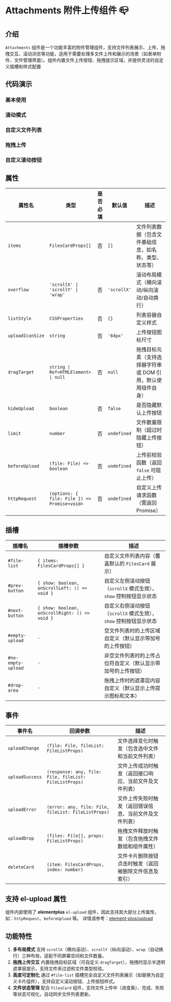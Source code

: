 # Attachments 附件上传组件 📪️

## 介绍

`Attachments` 组件是一个功能丰富的附件管理组件，支持文件列表展示、上传、拖拽交互、滚动浏览等功能，适用于需要处理多文件上传和展示的场景（如表单附件、文件管理界面）。组件内置文件上传按钮、拖拽提示区域，并提供灵活的自定义插槽和样式配置

## 代码演示

### 基本使用

<demo src="../../components/attachments/demos/base.vue"></demo>

### 滚动模式

<demo src="../../components/attachments/demos/scroll-mode.vue"></demo>

### 自定义文件列表

<demo src="../../components/attachments/demos/custom-list.vue"></demo>

### 拖拽上传

<demo src="../../components/attachments/demos/drag-upload.vue"></demo>

### 自定义滚动按钮

<demo src="../../components/attachments/demos/custom-scroll-buttons.vue"></demo>

## 属性

| 属性名           | 类型                                         | 是否必填 | 默认值      | 描述                                                          |
| ---------------- | -------------------------------------------- | -------- | ----------- | ------------------------------------------------------------- |
| `items`          | `FilesCardProps[]`                           | 否       | `[]`        | 文件列表数据（包含文件基础信息，如名称、类型、状态等）        |
| `overflow`       | `'scrollX' \| 'scrollY' \| 'wrap'`           | 否       | `'scrollX'` | 滚动布局模式（横向滚动/纵向滚动/自动换行）                    |
| `listStyle`      | `CSSProperties`                              | 否       | `{}`        | 列表容器自定义样式                                            |
| `uploadIconSize` | `string`                                     | 否       | `'64px'`    | 上传按钮图标尺寸                                              |
| `dragTarget`     | `string \| Ref<HTMLElement> \| null`         | 否       | `null`      | 拖拽目标元素（支持选择器字符串或 DOM 引用，默认使用组件自身） |
| `hideUpload`     | `boolean`                                    | 否       | `false`     | 是否隐藏默认上传按钮                                          |
| `limit`          | `number`                                     | 否       | `undefined` | 文件数量限制（超过时隐藏上传按钮）                            |
| `beforeUpload`   | `(file: File) => boolean`                    | 否       | `undefined` | 上传前校验函数（返回 `false` 可阻止上传）                     |
| `httpRequest`    | `(options: { file: File }) => Promise<void>` | 否       | `undefined` | 自定义上传请求函数（需返回 Promise）                          |

## 插槽

| 插槽名             | 插槽参数                                       | 描述                                                              |
| ------------------ | ---------------------------------------------- | ----------------------------------------------------------------- |
| `#file-list`       | `{ items: FilesCardProps[] }`                  | 自定义文件列表内容（覆盖默认的 `FilesCard` 展示）                 |
| `#prev-button`     | `{ show: boolean, onScrollLeft: () => void }`  | 自定义左侧滚动按钮（`scrollX` 模式生效），`show` 控制按钮显示状态 |
| `#next-button`     | `{ show: boolean, onScrollRight: () => void }` | 自定义右侧滚动按钮（`scrollX` 模式生效），`show` 控制按钮显示状态 |
| `#empty-upload`    | `-`                                            | 空文件列表时的上传区域自定义（默认显示带加号的上传按钮）          |
| `#no-empty-upload` | `-`                                            | 非空文件列表时的上传占位符自定义（默认显示带加号的上传按钮）      |
| `#drop-area`       | `-`                                            | 拖拽上传时的遮罩层内容自定义（默认显示上传提示图标和文本）        |

## 事件

| 事件名          | 回调参数                                               | 描述                                                   |
| --------------- | ------------------------------------------------------ | ------------------------------------------------------ |
| `uploadChange`  | `(file: File, fileList: FileListProps)`                | 文件选择变化时触发（包含选中文件和当前文件列表）       |
| `uploadSuccess` | `(response: any, file: File, fileList: FileListProps)` | 文件上传成功时触发（返回接口响应、当前文件及文件列表） |
| `uploadError`   | `(error: any, file: File, fileList: FileListProps)`    | 文件上传失败时触发（返回错误信息、当前文件及文件列表） |
| `uploadDrop`    | `(files: File[], props: FileListProps)`                | 拖拽文件释放时触发（包含拖拽文件数组和组件属性）       |
| `deleteCard`    | `(item: FilesCardProps, index: number)`                | 文件卡片删除按钮点击时触发（返回被删除文件信息及索引） |

## 支持 el-upload 属性

组件内部使用了 **elementplus** `el-upload` 组件，因此支持其大部分上传属性，如：`httpRequest`、`beforeUpload` 等。 详情请参考：[element-plus/upload](https://element-plus.org/zh-CN/component/upload.html)

## 功能特性

1. **多布局模式** 支持 `scrollX`（横向滚动）、`scrollY`（纵向滚动）、`wrap`（自动换行）三种布局，适配不同屏幕空间和文件数量。
2. **拖拽上传交互** 内置拖拽目标区域（可自定义 `dragTarget`），拖拽时显示半透明遮罩层提示，支持文件夹过滤和文件类型校验。
3. **高度可定制化** 通过 `#file-list` 插槽完全自定义文件列表展示（如替换为自定义卡片组件），支持自定义滚动按钮、上传按钮样式。
4. **文件状态管理** 配合 `FilesCard` 组件，支持文件上传中（进度条）、完成、失败等状态可视化，自动同步文件列表更新。
